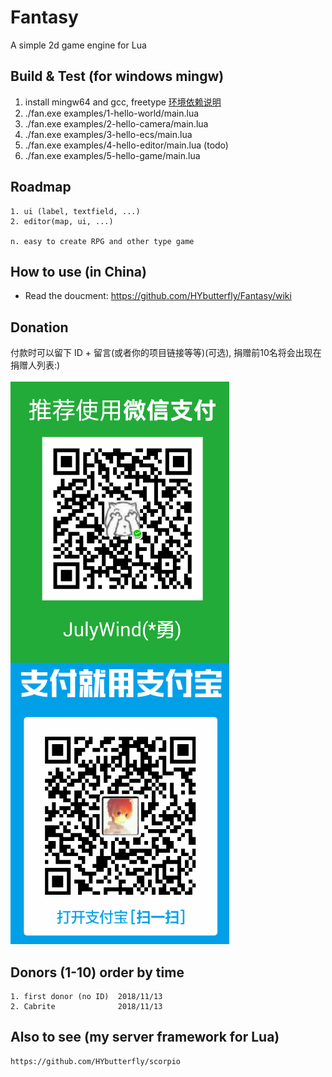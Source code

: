 # Fantasy
A simple 2d game engine for Lua


## Build & Test (for windows mingw)
1. install mingw64 and gcc, freetype <a href="https://github.com/HYbutterfly/Fantasy/wiki/%E7%8E%AF%E5%A2%83%E6%90%AD%E5%BB%BA">环境依赖说明</a>
2. ./fan.exe examples/1-hello-world/main.lua
3. ./fan.exe examples/2-hello-camera/main.lua
4. ./fan.exe examples/3-hello-ecs/main.lua
5. ./fan.exe examples/4-hello-editor/main.lua (todo)
6. ./fan.exe examples/5-hello-game/main.lua

## Roadmap
```
1. ui (label, textfield, ...)
2. editor(map, ui, ...)

n. easy to create RPG and other type game
```

## How to use (in China)
* Read the doucment: https://github.com/HYbutterfly/Fantasy/wiki


## Donation
<label>付款时可以留下 ID + 留言(或者你的项目链接等等)(可选), 捐赠前10名将会出现在捐赠人列表:)</label><br><br>
<img src="https://raw.githubusercontent.com/HYbutterfly/Fantasy-scorpio-donation/master/wechatpay.png" align="left" height="450" width="350">
<img src="https://raw.githubusercontent.com/HYbutterfly/Fantasy-scorpio-donation/master/alipay.png" height="450" width="350">
<br>

## Donors (1-10) order by time
```
1. first donor (no ID)	2018/11/13
2. Cabrite 				2018/11/13
```

## Also to see (my server framework for Lua)
```
https://github.com/HYbutterfly/scorpio
``` 